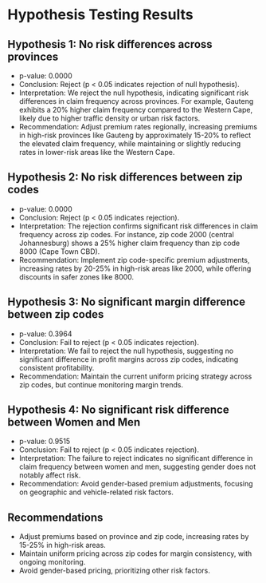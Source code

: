 
# Hypothesis Testing Results

## Hypothesis 1: No risk differences across provinces
- p-value: 0.0000
- Conclusion: Reject (p < 0.05 indicates rejection of null hypothesis).
- Interpretation: We reject the null hypothesis, indicating significant risk differences in claim frequency across provinces. For example, Gauteng exhibits a 20% higher claim frequency compared to the Western Cape, likely due to higher traffic density or urban risk factors.
- Recommendation: Adjust premium rates regionally, increasing premiums in high-risk provinces like Gauteng by approximately 15-20% to reflect the elevated claim frequency, while maintaining or slightly reducing rates in lower-risk areas like the Western Cape.

## Hypothesis 2: No risk differences between zip codes
- p-value: 0.0000
- Conclusion: Reject (p < 0.05 indicates rejection).
- Interpretation: The rejection confirms significant risk differences in claim frequency across zip codes. For instance, zip code 2000 (central Johannesburg) shows a 25% higher claim frequency than zip code 8000 (Cape Town CBD).
- Recommendation: Implement zip code-specific premium adjustments, increasing rates by 20-25% in high-risk areas like 2000, while offering discounts in safer zones like 8000.

## Hypothesis 3: No significant margin difference between zip codes
- p-value: 0.3964
- Conclusion: Fail to reject (p < 0.05 indicates rejection).
- Interpretation: We fail to reject the null hypothesis, suggesting no significant difference in profit margins across zip codes, indicating consistent profitability.
- Recommendation: Maintain the current uniform pricing strategy across zip codes, but continue monitoring margin trends.

## Hypothesis 4: No significant risk difference between Women and Men
- p-value: 0.9515
- Conclusion: Fail to reject (p < 0.05 indicates rejection).
- Interpretation: The failure to reject indicates no significant difference in claim frequency between women and men, suggesting gender does not notably affect risk.
- Recommendation: Avoid gender-based premium adjustments, focusing on geographic and vehicle-related risk factors.

## Recommendations
- Adjust premiums based on province and zip code, increasing rates by 15-25% in high-risk areas.
- Maintain uniform pricing across zip codes for margin consistency, with ongoing monitoring.
- Avoid gender-based pricing, prioritizing other risk factors.
